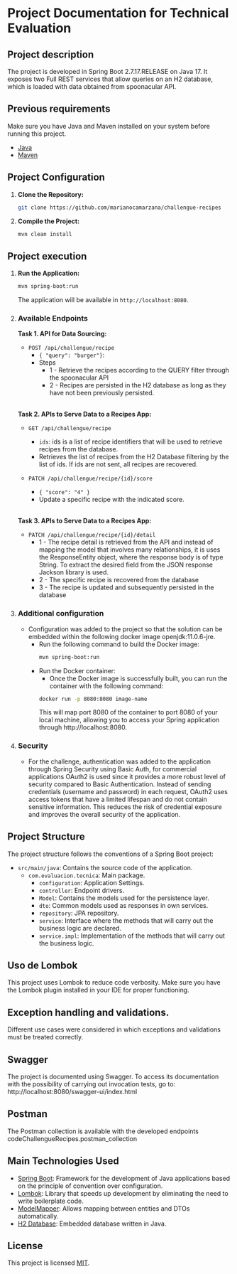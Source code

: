 # Project Documentation for Technical Evaluation

## Project description

The project is developed in Spring Boot 2.7.17.RELEASE on Java 17. It exposes two Full REST services that allow queries on an H2 database, 
which is loaded with data obtained from spoonacular API.

## Previous requirements

Make sure you have Java and Maven installed on your system before running this project.

- [Java](https://www.oracle.com/java/technologies/javase-downloads.html)
- [Maven](https://maven.apache.org/download.cgi)

## Project Configuration

1. **Clone the Repository:**
   ```bash
   git clone https://github.com/marianocamarzana/challengue-recipes
   
   ```

2. **Compile the Project:**
   ```bash
   mvn clean install
   ```

## Project execution

1. **Run the Application:**
   ```bash
   mvn spring-boot:run
   ```

   The application will be available in `http://localhost:8080`.

2. ### Available Endpoints
    **Task 1. API for Data Sourcing:**
   - `POST /api/challengue/recipe`
     - `{ "query": "burger"}`: 
     - Steps
       - 1 - Retrieve the recipes according to the QUERY filter through the spoonacular API
       - 2 - Recipes are persisted in the H2 database as long as they have not been previously persisted.  
   <br>
   
   **Task 2. APIs to Serve Data to a Recipes App:**
   - `GET /api/challengue/recipe`
     - `ids`: ids is a list of recipe identifiers that will be used to retrieve recipes from the database. 
     -  Retrieves the list of recipes from the H2 Database filtering by the list of ids. If ids are not sent, all recipes are recovered.
 
   - `PATCH /api/challengue/recipe/{id}/score`
     - `{ "score": "4" }`
     -  Update a specific recipe with the indicated score.
     
     <br>
     
   **Task 3. APIs to Serve Data to a Recipes App:**
   - `PATCH /api/challengue/recipe/{id}/detail`
       - 1 - The recipe detail is retrieved from the API and instead of mapping the model that involves many relationships, it is
     uses the ResponseEntity object, where the response body is of type String. To extract the desired field from the JSON response Jackson library is used.
       - 2 - The specific recipe is recovered from the database
       - 3 - The recipe is updated and subsequently persisted in the database

3. ### Additional configuration
    - Configuration was added to the project so that the solution can be embedded within the following docker image openjdk:11.0.6-jre.
      - Run the following command to build the Docker image:
         ```bash
         mvn spring-boot:run
        ```
      - Run the Docker container:
        - Once the Docker image is successfully built, you can run the container with the following command:
         ```bash
         docker run -p 8080:8080 image-name
        ```        
        This will map port 8080 of the container to port 8080 of your local machine, allowing you to access your Spring application through http://localhost:8080.  

3. ### Security
    - For the challenge, authentication was added to the application through Spring Security using Basic Auth, for commercial applications OAuth2 is used since it provides a more robust level of security compared to Basic Authentication. Instead of sending credentials (username and password) in each request, OAuth2 uses access tokens that have a limited lifespan and do not contain sensitive information. This reduces the risk of credential exposure and improves the overall security of the application.

## Project Structure

The project structure follows the conventions of a Spring Boot project:

- `src/main/java`: Contains the source code of the application.
  - `com.evaluacion.tecnica`: Main package.
    - `configuration`: Application Settings.
    - `controller`: Endpoint drivers.
    - `Model`: Contains the models used for the persistence layer.
     - `dto`: Common models used as responses in own services.
    - `repository`: JPA repository.
    - `service`: Interface where the methods that will carry out the business logic are declared.
    - `service.impl`: Implementation of the methods that will carry out the business logic.

## Uso de Lombok

This project uses Lombok to reduce code verbosity. Make sure you have the Lombok plugin installed in your IDE for proper functioning.

## Exception handling and validations.

Different use cases were considered in which exceptions and validations must be treated correctly.

## Swagger

The project is documented using Swagger. To access its documentation with the possibility of carrying out invocation tests, go to:
http://localhost:8080/swagger-ui/index.html

## Postman

The Postman collection is available with the developed endpoints codeChallengueRecipes.postman_collection

## Main Technologies Used

- [Spring Boot](https://spring.io/projects/spring-boot): Framework for the development of Java applications based on the principle of convention over configuration.
- [Lombok](https://projectlombok.org/): Library that speeds up development by eliminating the need to write boilerplate code.
- [ModelMapper](https://modelmapper.org/): Allows mapping between entities and DTOs automatically.
- [H2 Database](https://www.h2database.com/): Embedded database written in Java.

## License

This project is licensed [MIT](LICENSE).
